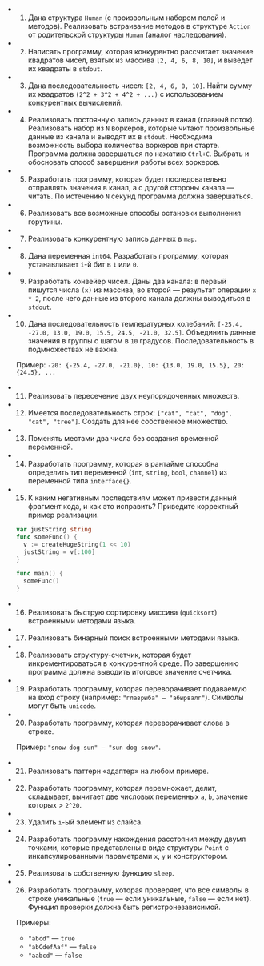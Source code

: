 - 1. Дана структура `Human` (с произвольным набором полей и методов). Реализовать встраивание методов в структуре `Action` от родительской структуры `Human` (аналог наследования).

- 2. Написать программу, которая конкурентно рассчитает значение квадратов чисел, взятых из массива `[2, 4, 6, 8, 10]`, и выведет их квадраты в `stdout`.

- 3. Дана последовательность чисел: `[2, 4, 6, 8, 10]`. Найти сумму их квадратов `(2^2 + 3^2 + 4^2 + ...)` с использованием конкурентных вычислений.

- 4. Реализовать постоянную запись данных в канал (главный поток). Реализовать набор из `N` воркеров, которые читают произвольные данные из канала и выводят их в `stdout`. Необходима возможность выбора количества воркеров при старте. Программа должна завершаться по нажатию `Ctrl+C`. Выбрать и обосновать способ завершения работы всех воркеров.

- 5. Разработать программу, которая будет последовательно отправлять значения в канал, а с другой стороны канала — читать. По истечению `N` секунд программа должна завершаться.

- 6. Реализовать все возможные способы остановки выполнения горутины.

- 7. Реализовать конкурентную запись данных в `map`.

- 8. Дана переменная `int64`. Разработать программу, которая устанавливает `i`-й бит в `1` или `0`.

- 9. Разработать конвейер чисел. Даны два канала: в первый пишутся числа `(x)` из массива, во второй — результат операции `x * 2`, после чего данные из второго канала должны выводиться в `stdout`.

- 10. Дана последовательность температурных колебаний: `[-25.4, -27.0, 13.0, 19.0, 15.5, 24.5, -21.0, 32.5]`. Объединить данные значения в группы с шагом в `10` градусов. Последовательность в подмножествах не важна.

  Пример: `-20: {-25.4, -27.0, -21.0}, 10: {13.0, 19.0, 15.5}, 20: {24.5}, ...`

- 11. Реализовать пересечение двух неупорядоченных множеств.

- 12. Имеется последовательность строк: `["cat", "cat", "dog", "cat", "tree"]`. Создать для нее собственное множество.

- 13. Поменять местами два числа без создания временной переменной.

- 14. Разработать программу, которая в рантайме способна определить тип переменной (`int`, `string`, `bool`, `channel`) из переменной типа `interface{}`.

- 15. К каким негативным последствиям может привести данный фрагмент кода, и как это исправить? Приведите корректный пример реализации.

  ```go
  var justString string
  func someFunc() {
    v := createHugeString(1 << 10)
    justString = v[:100]
  }

  func main() {
    someFunc()
  }
- 16. Реализовать быструю сортировку массива (`quicksort`) встроенными методами языка.

- 17. Реализовать бинарный поиск встроенными методами языка.

- 18. Реализовать структуру-счетчик, которая будет инкрементироваться в конкурентной среде. По завершению программа должна выводить итоговое значение счетчика.

- 19. Разработать программу, которая переворачивает подаваемую на вход строку (например: `"главрыба" — "абырвалг"`). Символы могут быть `unicode`.

- 20. Разработать программу, которая переворачивает слова в строке. 

  Пример: `"snow dog sun" — "sun dog snow"`.

- 21. Реализовать паттерн «адаптер» на любом примере.

- 22. Разработать программу, которая перемножает, делит, складывает, вычитает две числовых переменных `a`, `b`, значение которых > `2^20`.

- 23. Удалить `i`-ый элемент из слайса.

- 24. Разработать программу нахождения расстояния между двумя точками, которые представлены в виде структуры `Point` с инкапсулированными параметрами `x`, `y` и конструктором.

- 25. Реализовать собственную функцию `sleep`.

- 26. Разработать программу, которая проверяет, что все символы в строке уникальные (`true` — если уникальные, `false` — если нет). Функция проверки должна быть регистронезависимой.

  Примеры: 

  - `"abcd"` — `true`
  - `"abCdefAaf"` — `false`
  - `"aabcd"` — `false`
